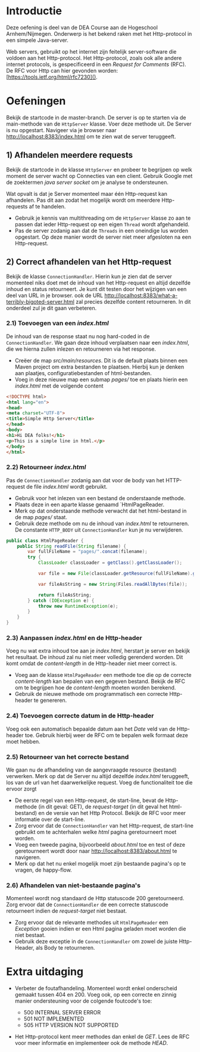 # Introductie

Deze oefening is deel van de DEA Course aan de Hogeschool Arnhem/Nijmegen. Onderwerp is het bekend 
raken met het Http-protocol in een simpele Java-server.

Web servers, gebruikt op het internet zijn feitelijk server-software die voldoen aan het Http-protocol.
Het Http-protocol, zoals ook alle andere internet protocols, is gespecificeerd in een *Request for Comments* 
(RFC). De RFC voor Http can hier gevonden worden: [https://tools.ietf.org/html/rfc7230]().

# Oefeningen
Bekijk de startcode in de master-branch. De server is op te starten via de main-methode van de `HttpServer`
klasse. 
Voer deze methode uit. De Server is nu opgestart. Navigeer via je browser naar [http://localhost:8383/index.html]()
om te zien wat de server teruggeeft.

## 1) Afhandelen meerdere requests
Bekijk de startcode in de klasse `HttpServer` en probeer te begrijpen op welk moment de server wacht op Connecties van
een client. Gebruik Google met de zoektermen *java server socket* om je analyse te ondersteunen.

Wat opvalt is dat je Server momenteel maar één Http-request kan afhandelen. Pas dit aan zodat het mogelijk wordt 
om meerdere Http-requests af te handelen.

* Gebruik je kennis van multithreading om de `HttpServer` klasse zo aan te passen dat ieder Http-request op 
een eigen `Thread` wordt afgehandeld. 
* Pas de server zodanig aan dat de `Threads` in een oneindige lus worden opgestart. Op deze manier wordt de server 
niet meer afgesloten na een Http-request.

## 2) Correct afhandelen van het Http-request
Bekijk de klasse `ConnectionHandler`. Hierin kun je zien dat de server momenteel niks doet met de inhoud van het 
Http-request en altijd dezelfde inhoud en status retourneert. Je kunt dit testen door het wijzigen van een deel van 
URL in je browser. ook de URL [http://localhost:8383/what-a-terribly-bigoted-server.html]() zal precies dezelfde content
retourneren. In dit onderdeel zul je dit gaan verbeteren.

### 2.1) Toevoegen van een _index.html_
De inhoud van de response staat nu nog hard-coded in de `ConnectionHandler`. We gaan deze inhoud verplaatsen naar een 
_index.html_, die we hierna zullen inlezen en retourneren via het response.

* Creëer de map _src/main/resources_. Dit is de default plaats binnen een Maven project om extra bestanden te plaatsen.
Hierbij kun je denken aan plaatjes, configuratiebestanden of html-bestanden.
* Voeg in deze nieuwe map een submap _pages/_ toe en plaats hierin een _index.html_ met de volgende content

```html
<!DOCTYPE html>
<html lang="en">
<head>
<meta charset="UTF-8">
<title>Simple Http Server</title>
</head>
<body>
<h1>Hi DEA folks!</h1>
<p>This is a simple line in html.</p>
</body>
</html>
```

### 2.2) Retourneer _index.html_
Pas de `ConnectionHandler` zodanig aan dat voor de body van het HTTP-request de file _index.html_ wordt gebruikt.
* Gebruik voor het inlezen van een bestand de onderstaande methode. 
* Plaats deze in een aparte klasse genaamd `HtmlPageReader.
* Merk op dat onderstaande methode verwacht dat het html-bestand in de map _pages/_ staat.
* Gebruik deze methode om nu de inhoud van _index.html_ te retourneren. De constante `HTTP_BODY` uit `ConnectionHandler`
kun je nu verwijderen.

```java
public class HtmlPageReader {
    public String readFile(String filename) {
        var fullFileName = "pages/".concat(filename);
        try {
            ClassLoader classLoader = getClass().getClassLoader();

            var file = new File(classLoader.getResource(fullFileName).getFile()).toPath();

            var fileAsString = new String(Files.readAllBytes(file));

            return fileAsString;
        } catch (IOException e) {
            throw new RuntimeException(e);
        }
    }
}
```

### 2.3) Aanpassen _index.html_ en de Http-header
Voeg nu wat extra inhoud toe aan je _index.html_, herstart je server en bekijk het resultaat. De inhoud zal nu 
niet meer volledig gerenderd worden. Dit komt omdat de _content-length_ in de Http-header niet meer correct is.
* Voeg aan de klasse `HtmlPageReader` een methode toe die op de correcte _content-length_ kan bepalen van een 
gegeven bestand. Bekijk de RFC om te begrijpen hoe de _content-length_ moeten worden berekend.
* Gebruik de nieuwe methode om programmatisch een correcte Http-header te genereren.

### 2.4) Toevoegen correcte datum in de Http-header
Voeg ook een automatisch bepaalde datum aan het _Date_ veld van de Http-header toe. Gebruik hierbij weer de RFC
om te bepalen welk formaat deze moet hebben.

### 2.5) Retourneer van het correcte bestand
We gaan nu de afhandeling van de aangevraagde resource (bestand) verwerken. Merk op dat de Server nu altijd 
dezelfde _index.html_ teruggeeft, los van de url van het daarwerkelijke request. Voeg de functionaliteit toe die 
ervoor zorgt 

* De eerste regel van een Http-request, de start-line, bevat de Http-methode (in dit geval: GET), de _request-target_ 
(in dit geval het html-bestand) en de versie van het Http Protocol. Bekijk de RFC voor meer informatie over de 
start-line.
* Zorg ervoor dat de `ConnectionHandler` van het Http-request, de start-line gebruikt om te achterhalen welke _html_ 
pagina geretourneert moet worden.
* Voeg een tweede pagina, bijvoorbeeld _about.html_ toe en test of deze geretourneert wordt door naar 
[http://localhost:8383/about.html]() te navigeren.
* Merk op dat het nu enkel mogelijk moet zijn bestaande pagina's op te vragen, de happy-flow. 

### 2.6) Afhandelen van niet-bestaande pagina's
Momenteel wordt nog standaard de Http statuscode 200 geretourneerd. Zorg ervoor dat de `ConnectionHandler` de een 
correcte statuscode retourneert indien de _request-target_ niet bestaat.

* Zorg ervoor dat de relevante methodes uit `HtmlPageReader` een _Exception_ gooien indien er een Html pagina geladen
moet worden die niet bestaat.
* Gebruik deze exceptie in de `ConnectionHandler` om zowel de juiste Http-Header, als Body te retourneren.

# Extra uitdaging
* Verbeter de foutafhandeling. Momenteel wordt enkel onderscheid gemaakt tussen 404 en 200. Voeg ook, op een correcte
en zinnig manier ondersteuning voor de colgende foutcode's toe:
    * 500 INTERNAL SERVER ERROR
    * 501 NOT IMPLEMENTED
    * 505 HTTP VERSION NOT SUPPORTED
    
* Het Http-protocol kent meer methodes dan enkel de *GET*. Lees de RFC voor meer informatie en implementeer ook de
methode *HEAD*.









 



